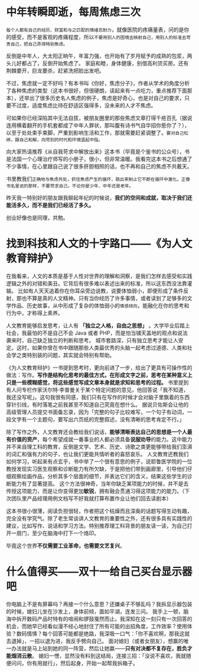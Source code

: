 [time]:<20171211>

# 中年转瞬即逝，每周焦虑三次

`每个人都有自己的经历、财富和与之匹配的情绪忍耐力`，就像医院的疼痛量表，问的是你的感受，而不是客观的疼痛程度，所以`不要用别人的困境去映射自己，用别人的标准去苛责自己，把自己弄得特别焦虑。`

反倒是中年人，大太阳正晌午，年富力强，也开始有了岁月赋予的成熟的包浆，两头儿好都占了，反倒开始焦虑了。
家庭和睦，身体健康，别借高利贷买房。还有荆棘要开，巨龙要杀，赶紧洗把脸出发吧。

不过，焦虑就一定不好吗？有本书叫《你好，焦虑分子》，作者从学术的角度分析了各种焦虑的类型（这本书很好，但很硬朗，读起来有一点吃力，重点推荐下面那本），还举出了很多历史名人焦虑的例子，焦虑是好奇心，也是对自己的要求，只要不过度，适度焦虑比待在舒适区强得多，没未来的人才不焦虑。

可如果你已经深陷其中无法自拔，被朋友圈里的那些焦虑文章打得千疮百孔（据说连用横着翻开的手机套都成了中年人罪状，那叫腹有诗书气自华招你惹你了？），以至于处处束手束脚，严重到影响生活和工作，那就需要赶紧调整了。`要对自己松绑，跟自己和解，向苛刻的时代和环境竖起中指。`

向大家热请推荐《从自我苛求中解放出来》这本书（毕竟是个鉴书的公众号），书是法国一个心理治疗师写的小册子，很小，但非常温暖。我看完这本书之后想通了不少事情，在心里跟自己说了很多肝胆相照的话，也不再和自己的焦虑不共戴天。

书里教我们`正确地与焦虑共处，抓住焦虑产生的循环，跳出来制止它不断在循环中激化。正像书名里说的那样，不要苛求自己。不论你是少年、中年还是老年。`

昨天我一特别好的朋友跟我聊起年纪的时候说，**我们的空间和成就，取决于我们还能活多久，而不是我们已经活了多久。**

创业好像也是同理，共勉。

# 找到科技和人文的十字路口——《为人文教育辩护》

在我看来，人文的本质是基于人性对世界的理解和洞察，是我们怎样去感受和实践逻辑之外的对错和美丑。它背后有很多难以表述出来的标准，所以这东西没法靠灌输。
比如有人天天追着你在你耳朵旁边说教，说要体恤弱小，即便形成了条件反射，那也不算是真的人文精神。只有当你经历了许多事情，或者读到了足够多的文学作品、历史故事，从中形成了复杂的体恤弱小的`情感倾向`，能融化在你的思考和行为中，才称得上素养。

人文教育能够启发思考，让人有 **「独立之人格，自由之思想」** 。大学毕业后踏上社会，我最怕的不是自己不会 Java 或者 PHP，而是怕当铺天盖地的观点和说法袭来时，自己缺乏独立的判断和思考。
城市套路深，只有独立思考才能让人安定。这时，如果你曾在书中跟随那些人类最优秀的头脑一起考虑过道德、人类和社会学之类特别装的问题，其实就会特别有帮助。

《为人文教育辩护》一书提到思考时，更向前进了一步，给出了更具有可操作性的做法：写作。**写作是结构化思考的最佳方式，在形成文字之前，思考在某种意义上只是一些模糊感觉，将这些感觉写成文章本身就是求知和思考的过程。**
书里提到有人问专栏作家沃尔特·李普曼关于某个特定问题的意见，他回答说「我不知道，我还没写呢」。这句我很有同感，我们只有在写作的时候才会对脑子里飘着的东西穿针引线，有时落笔之前我甚至不知道自己究竟在想什么。
据说贝佐斯会让他的高级管理人员提交书面备忘录，因为「完整的句子比较难写，一个句子有动词，一段文字有一个主题句，要写出六页纸的完整叙述，没有清晰的思考肯定不行。」

除了写作之外，人文教育还会教给我们说话，**能够清晰表达自己的思想是一个人最有价值的资产**，每个希望成就一番事业的人都必须具备**说服劝导**的能力。这中能力并不来自理工科的教育，反倒是文学、艺术、历史、诗歌之类更能够带给我们澎湃的词汇和强有力的句子，也让我们更能共情听者的喜怒哀乐。
人文教育还教我们如何学习，听起来有点玄乎，书中举了一个很有意思的例子，说耶鲁医学院的一位教授发现实习医生观察和诊断能力有所欠缺，于是把他们带到画廊里，引导他们仔细观察绘画作品，分析其多个层面的细节，并表达它们的含义，结果这些学生的诊断能力有了显著提高。
这个方法很神奇，当年你缺乏某项能力的时候，并不是去传授这项能力，而是让你变得更加**敏锐**，拥有融会贯通习得这项能力的能力。（下次团队里产品经理用例文档写不好我就打算布置作业让他们回去读剧本）

这本书很小很薄，阅读负担很轻，作者把这个枯燥而且深奥的话题写得生动有趣，完全没有学究气。除了老生常谈讲人文教育的重要性之外，还有很多具有实践性的建议，比如写作、说话和学习方法。特别推荐理工科背景的朋友读一读，为自己打开一扇门，至少在脑海中打下一个烙印。

毕竟这个世界**不仅需要工业革命，也需要文艺复兴**。

# 什么值得买——双十一给自己买台显示器吧

你电脑上不是有屏幕吗？再接一个什么意思？还嫌桌子不够乱吗？我拆显示器包装的时候，媳妇儿坐在沙发上，身体前倾，面如平湖，连发三问。
我手上一顿，脑海中拆开数码产品时特有的喧闹和锣鼓戛然而止。我深知在这一刻只有一次回答的机会，而她早已经看似漫不经心地封住了所有可能的出招角度，工作效率？使用体验？数码情愫？每个回答可能都是绝路，我深吸一口气：「你不喜欢啊，那我这就去退掉」，一招以退为进，我反手劈向自己。
面对媳妇（或者女朋友），想赢的唯一办法就是马上站到她的同一阵营，然后让她赢——**只有对决都不复存在，胜负才能烟消云散**。
媳妇一愣，显然没有料到这结局，连接三招：「没说不喜欢，我就随便问问，你有用就行」，然后起身，开始一起帮我拆箱子。

